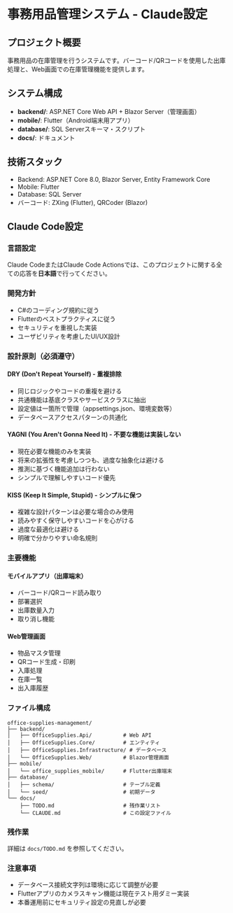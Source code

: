 # 事務用品管理システム - Claude設定

## プロジェクト概要
事務用品の在庫管理を行うシステムです。バーコード/QRコードを使用した出庫処理と、Web画面での在庫管理機能を提供します。

## システム構成
- **backend/**: ASP.NET Core Web API + Blazor Server（管理画面）
- **mobile/**: Flutter（Android端末用アプリ）
- **database/**: SQL Serverスキーマ・スクリプト
- **docs/**: ドキュメント

## 技術スタック
- Backend: ASP.NET Core 8.0, Blazor Server, Entity Framework Core
- Mobile: Flutter
- Database: SQL Server
- バーコード: ZXing (Flutter), QRCoder (Blazor)

## Claude Code設定

### 言語設定
Claude CodeまたはClaude Code Actionsでは、このプロジェクトに関する全ての応答を**日本語**で行ってください。

### 開発方針
- C#のコーディング規約に従う
- Flutterのベストプラクティスに従う
- セキュリティを重視した実装
- ユーザビリティを考慮したUI/UX設計

### 設計原則（必須遵守）
#### DRY (Don't Repeat Yourself) - 重複排除
- 同じロジックやコードの重複を避ける
- 共通機能は基底クラスやサービスクラスに抽出
- 設定値は一箇所で管理（appsettings.json、環境変数等）
- データベースアクセスパターンの共通化

#### YAGNI (You Aren't Gonna Need It) - 不要な機能は実装しない
- 現在必要な機能のみを実装
- 将来の拡張性を考慮しつつも、過度な抽象化は避ける
- 推測に基づく機能追加は行わない
- シンプルで理解しやすいコード優先

#### KISS (Keep It Simple, Stupid) - シンプルに保つ
- 複雑な設計パターンは必要な場合のみ使用
- 読みやすく保守しやすいコードを心がける
- 過度な最適化は避ける
- 明確で分かりやすい命名規則

### 主要機能
#### モバイルアプリ（出庫端末）
- バーコード/QRコード読み取り
- 部署選択
- 出庫数量入力
- 取り消し機能

#### Web管理画面
- 物品マスタ管理
- QRコード生成・印刷
- 入庫処理
- 在庫一覧
- 出入庫履歴

### ファイル構成
```
office-supplies-management/
├── backend/
│   ├── OfficeSupplies.Api/          # Web API
│   ├── OfficeSupplies.Core/         # エンティティ
│   ├── OfficeSupplies.Infrastructure/ # データベース
│   └── OfficeSupplies.Web/          # Blazor管理画面
├── mobile/
│   └── office_supplies_mobile/      # Flutter出庫端末
├── database/
│   ├── schema/                      # テーブル定義
│   └── seed/                        # 初期データ
└── docs/
    ├── TODO.md                      # 残作業リスト
    └── CLAUDE.md                    # この設定ファイル
```

### 残作業
詳細は `docs/TODO.md` を参照してください。

### 注意事項
- データベース接続文字列は環境に応じて調整が必要
- Flutterアプリのカメラスキャン機能は現在テスト用ダミー実装
- 本番運用前にセキュリティ設定の見直しが必要